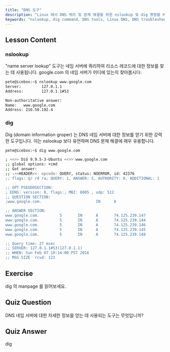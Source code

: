 ```yaml
---
title: "DNS 도구"
description: "Linux 에서 DNS 쿼리 및 문제 해결을 위한 nslookup 및 dig 명령을 배웁니다. 이 초보자 친화적인 가이드를 통해 필수 DNS 도구를 사용하는 방법을 이해합니다."
keywords: "nslookup, dig command, DNS tools, Linux DNS, DNS troubleshooting, Linux tutorial, beginner Linux"
---
```


## Lesson Content

### nslookup

"name server lookup" 도구는 네임 서버에 쿼리하여 리소스 레코드에 대한 정보를 찾는 데 사용됩니다. google.com 의 네임 서버가 어디에 있는지 찾아봅시다:

```bash
pete@icebox:~$ nslookup www.google.com
Server:         127.0.1.1
Address:        127.0.1.1#53

Non-authoritative answer:
Name:   www.google.com
Address: 216.58.192.4
```

### dig

Dig (domain information groper) 는 DNS 네임 서버에 대한 정보를 얻기 위한 강력한 도구입니다. 이는 nslookup 보다 유연하며 DNS 문제 해결에 매우 유용합니다.

```bash
pete@icebox:~$ dig www.google.com

; <<>> DiG 9.9.5-3-Ubuntu <<>> www.google.com
;; global options: +cmd
;; Got answer:
;; ->>HEADER<<- opcode: QUERY, status: NOERROR, id: 42376
;; flags: qr rd ra; QUERY: 1, ANSWER: 5, AUTHORITY: 0, ADDITIONAL: 1

;; OPT PSEUDOSECTION:
; EDNS: version: 0, flags:; MBZ: 0005 , udp: 512
;; QUESTION SECTION:
;www.google.com.                        IN      A

;; ANSWER SECTION:
www.google.com.         5       IN      A       74.125.239.147
www.google.com.         5       IN      A       74.125.239.144
www.google.com.         5       IN      A       74.125.239.146
www.google.com.         5       IN      A       74.125.239.145
www.google.com.         5       IN      A       74.125.239.148

;; Query time: 27 msec
;; SERVER: 127.0.1.1#53(127.0.1.1)
;; WHEN: Sun Feb 07 10:14:00 PST 2016
;; MSG SIZE  rcvd: 123
```

## Exercise

dig 의 manpage 를 읽어보세요.

## Quiz Question

DNS 네임 서버에 대한 자세한 정보를 얻는 데 사용되는 도구는 무엇입니까?

## Quiz Answer

dig
